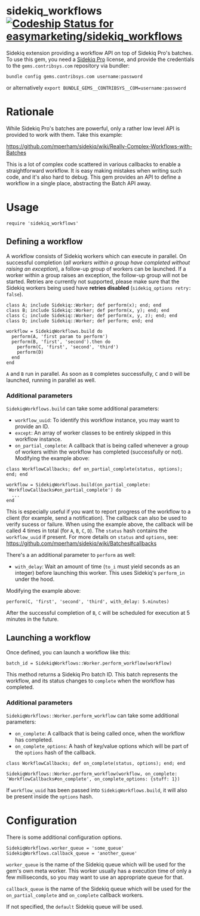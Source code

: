 # sidekiq_workflows [ ![Codeship Status for easymarketing/sidekiq_workflows](https://app.codeship.com/projects/e91d8f00-8cc8-0136-51c6-2a99a1cc69dd/status?branch=master)](https://app.codeship.com/projects/303519)

Sidekiq extension providing a workflow API on top of Sidekiq Pro's batches. To use this gem, you need a [Sidekiq Pro](https://sidekiq.org/products/pro.html) license, and provide the credentials to the `gems.contribsys.com` repository via bundler:

`bundle config gems.contribsys.com username:password`

or alternatively `export BUNDLE_GEMS__CONTRIBSYS__COM=username:password`

# Rationale

While Sidekiq Pro's batches are powerful, only a rather low level API is provided to work with them. Take this example:

https://github.com/mperham/sidekiq/wiki/Really-Complex-Workflows-with-Batches

This is a lot of complex code scattered in various callbacks to enable a straightforward workflow. It is easy making mistakes when writing such code, and it's also hard to debug. This gem provides an API to define a workflow in a single place, abstracting the Batch API away.

# Usage
```
require 'sidekiq_workflows'
```
## Defining a workflow

A workflow consists of Sidekiq workers which can execute in parallel. On successful completion (*all workers within a group have completed without raising an exception*), a follow-up group of workers can be launched. If a worker within a group raises an exception, the follow-up group will not be started. Retries are currently not supported, please make sure that the Sidekiq workers being used have **retries disabled** (`sidekiq_options retry: false`).

```
class A; include Sidekiq::Worker; def perform(x); end; end
class B; include Sidekiq::Worker; def perform(x, y); end; end
class C; include Sidekiq::Worker; def perform(x, y, z); end; end
class D; include Sidekiq::Worker; def perform; end; end

workflow = SidekiqWorkflows.build do
  perform(A, 'first param to perform')
  perform(B, 'first', 'second').then do
    perform(C, 'first', 'second', 'third')
    perform(D)
  end
end
```

`A` and `B` run in parallel. As soon as `B` completes successfully, `C` and `D` will be launched, running in parallel as well.

### Additional parameters

`SidekiqWorkflows.build` can take some additional parameters:

* `workflow_uuid`: To identify this workflow instance, you may want to provide an ID.
* `except`: An array of worker classes to be entirely skipped in this workflow instance.
* `on_partial_complete`: A callback that is being called whenever a group of workers within the workflow has completed (successfully or not). Modifying the example above: 

```
class WorkflowCallbacks; def on_partial_complete(status, options); end; end

workflow = SidekiqWorkflows.build(on_partial_complete: 'WorkflowCallbacks#on_partial_complete') do
  ...
end
```

This is especially useful if you want to report progress of the workflow to a client (for example, send a notification). The callback can also be used to verify sucess or failure. When using the example above, the callback will be called 4 times in total (for `A`, `B`, `C`, `D`). The `status` hash contains the `workflow_uuid` if present. For more details on `status` and `options`, see: https://github.com/mperham/sidekiq/wiki/Batches#callbacks

There's a an additional parameter to `perform` as well:

* `with_delay`: Wait an amount of time (`to_i` must yield seconds as an integer) before launching this worker. This uses Sidekiq's `perform_in` under the hood.

Modifying the example above:

`perform(C, 'first', 'second', 'third', with_delay: 5.minutes)`

After the successful completion of `B`, `C` will be scheduled for execution at 5 minutes in the future.

## Launching a workflow

Once defined, you can launch a workflow like this:

`batch_id = SidekiqWorkflows::Worker.perform_workflow(workflow)`

This method returns a Sidekiq Pro batch ID. This batch represents the workflow, and its status changes to `complete` when the workflow has completed.

### Additional parameters

`SidekiqWorkflows::Worker.perform_workflow` can take some additional parameters:

* `on_complete`: A callback that is being called once, when the workflow has completed.
* `on_complete_options`: A hash of key/value options which will be part of the `options` hash of the callback.

```
class WorkflowCallbacks; def on_complete(status, options); end; end

SidekiqWorkflows::Worker.perform_workflow(workflow, on_complete: 'WorkflowCallbacks#on_complete', on_complete_options: {stuff: 1})
```

If `workflow_uuid` has been passed into `SidekiqWorkflows.build`, it will also be present inside the `options` hash.

# Configuration

There is some additional configuration options.

```
SidekiqWorkflows.worker_queue = 'some_queue'
SidekiqWorkflows.callback_queue = 'another_queue'
```

`worker_queue` is the name of the Sidekiq queue which will be used for the gem's own meta worker. This worker usually has a execution time of only a few milliseconds, so you may want to use an appropriate queue for that.

`callback_queue` is the name of the Sidekiq queue which will be used for the `on_partial_complete` and `on_complete` callback workers.

If not specified, the `default` Sidekiq queue will be used.
